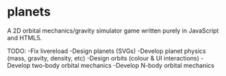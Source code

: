 # planets
A 2D orbital mechanics/gravity simulator game written purely in JavaScript and HTML5.

TODO:
-Fix livereload
-Design planets (SVGs)
-Develop planet physics (mass, gravity, density, etc)
-Design orbits (colour & UI interactions)
-Develop two-body orbital mechanics
-Develop N-body orbital mechanics
